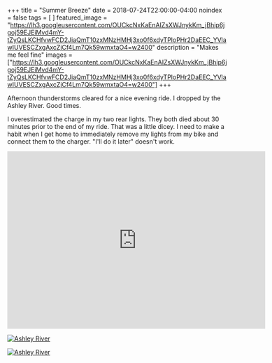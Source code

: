 +++
title =  "Summer Breeze"
date = 2018-07-24T22:00:00-04:00
noindex = false
tags = [ ]
featured_image = "https://lh3.googleusercontent.com/OUCkcNxKaEnAIZsXWJnykKm_jBhip6jgoj59EJEiMvd4mY-tZyQsLKCHfvwFCD2JiaQmT10zxMNzHMHj3xo0f6xdyTPloPHr2DaEEC_YVlawIUVESCZxgAxcZjCf4Lm7Qk59wmxtaO4=w2400"
description = "Makes me feel fine"
images = ["https://lh3.googleusercontent.com/OUCkcNxKaEnAIZsXWJnykKm_jBhip6jgoj59EJEiMvd4mY-tZyQsLKCHfvwFCD2JiaQmT10zxMNzHMHj3xo0f6xdyTPloPHr2DaEEC_YVlawIUVESCZxgAxcZjCf4Lm7Qk59wmxtaO4=w2400"]
+++

Afternoon thunderstorms cleared for a nice evening ride. I dropped by the Ashley River. Good times.

I overestimated the charge in my two rear lights. They both died about 30 minutes prior to the end of my ride. That was a little dicey. I need to make a habit when I get home to immediately remove my lights from my bike and connect them to the charger. "I'll do it later" doesn't work.


<iframe height='405' width='590' frameborder='0' allowtransparency='true' scrolling='no' src='https://www.strava.com/activities/1725899801/embed/6ce1f237c61cb7486af8f1fa0895dc21da2ee7c9'></iframe>

[![Ashley River](https://lh3.googleusercontent.com/UD_ZA8n-mzr-QJXwJy0fGmbY5904L6c-l__5j2yL77vwHNDbAL3aIuTpeOnNOla96BdzTJfiknprLKXF7NHGE2yhTOP6wfXwCLHPhcVsdlwc0pvteKR_fTjbiOHPH4m8_4SIKhY3DoE=w2400)](https://lh3.googleusercontent.com/UD_ZA8n-mzr-QJXwJy0fGmbY5904L6c-l__5j2yL77vwHNDbAL3aIuTpeOnNOla96BdzTJfiknprLKXF7NHGE2yhTOP6wfXwCLHPhcVsdlwc0pvteKR_fTjbiOHPH4m8_4SIKhY3DoE=w2400)

[![Ashley River](https://lh3.googleusercontent.com/wOIxapDKSHn6mzr8ygaYYSSdZzaINicuBJtTaol4wqhC-deCAn5VOXXUiEOsWgLpF3VyYpcGrUkIh7TROOLQK2_JTbOBG-KpneB6pgo-Zmiq-tu_Xo_pU5HoB7dRUVkkVoFL-ZZKf5A=w2400)](https://lh3.googleusercontent.com/wOIxapDKSHn6mzr8ygaYYSSdZzaINicuBJtTaol4wqhC-deCAn5VOXXUiEOsWgLpF3VyYpcGrUkIh7TROOLQK2_JTbOBG-KpneB6pgo-Zmiq-tu_Xo_pU5HoB7dRUVkkVoFL-ZZKf5A=w2400)
